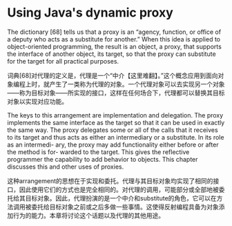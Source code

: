 # Using Java's dynamic proxy


The dictionary [68] tells us that a proxy is an “agency, function, or office of a deputy who acts as a substitute for another.” When this idea is applied to object-oriented programming, the result is an object, a proxy, that supports the interface of another object, its target, so that the proxy can substitute for the target for all practical purposes.

词典[68]对代理的定义是，代理是一个“中介【这里难翻】。”这个概念应用到面向对象编程上时，就产生了一类称为代理的对象。一个代理对象可以去实现另一个对象——称为目标对象——所实现的接口，这样在任何场合下，代理都可以替换其目标对象以实现对应功能。




The keys to this arrangement are implementation and delegation. The proxy implements the same interface as the target so that it can be used in exactly the same way. The proxy delegates some or all of the calls that it receives to its target and thus acts as either an intermediary or a substitute. In its role as an intermedi- ary, the proxy may add functionality either before or after the method is for- warded to the target. This gives the reflective programmer the capability to add behavior to objects. This chapter discusses this and other uses of proxies.

这种arrangement的思想在于实现和委托。代理与其目标对象均实现了相同的接口，因此使用它们的方式也是完全相同的。对代理的调用，可能部分或全部地被委托给其目标对象。因此，代理扮演的是一个中介和substitute的角色，它可以在方法调用被委托给目标对象之前或之后多做一些事情。这使得反射编程具备为对象添加行为的能力。本章将讨论这个话题以及代理的其他用途。

